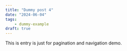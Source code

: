 ```yaml
---
title: "Dummy post 4"
date: "2024-06-04"
tags:
    - dummy-example
draft: true
---
```


This is entry is just for pagination and navigation demo.
